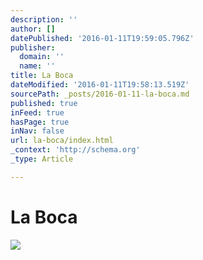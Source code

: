 ```yaml
---
description: ''
author: []
datePublished: '2016-01-11T19:59:05.796Z'
publisher:
  domain: ''
  name: ''
title: La Boca
dateModified: '2016-01-11T19:58:13.519Z'
sourcePath: _posts/2016-01-11-la-boca.md
published: true
inFeed: true
hasPage: true
inNav: false
url: la-boca/index.html
_context: 'http://schema.org'
_type: Article

---
```

# La Boca
![](https://the-grid-user-content.s3-us-west-2.amazonaws.com/0c197d2f-c091-4c67-84f2-3941798ffb0b.png)